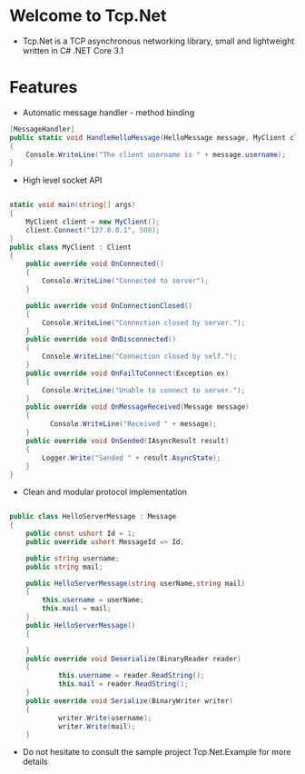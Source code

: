 # Welcome to Tcp.Net

* Tcp.Net is a TCP asynchronous networking library, small and lightweight written in C# .NET Core 3.1

# Features

* Automatic message handler - method binding

```csharp
[MessageHandler]
public static void HandleHelloMessage(HelloMessage message, MyClient client)
{
    Console.WriteLine("The client username is " + message.username);
}
```
* High level socket API

```csharp

static void main(string[] args)
{
    MyClient client = new MyClient();
    client.Connect("127.0.0.1", 500);
}
public class MyClient : Client
{
    public override void OnConnected()
    {
        Console.WriteLine("Connected to server");
    }

    public override void OnConnectionClosed()
    {
        Console.WriteLine("Connection closed by server.");
    }
    public override void OnDisconnected()
    {
        Console.WriteLine("Connection closed by self.");
    }
    public override void OnFailToConnect(Exception ex)
    {
        Console.WriteLine("Unable to connect to server.");
    }
    public override void OnMessageReceived(Message message)
    {
          Console.WriteLine("Received " + message);
    }
    public override void OnSended(IAsyncResult result)
    {
        Logger.Write("Sended " + result.AsyncState);
    }
}

```

* Clean and modular protocol implementation

```csharp

public class HelloServerMessage : Message
{
    public const ushort Id = 1;
    public override ushort MessageId => Id;

    public string username;
    public string mail;

    public HelloServerMessage(string userName,string mail)
    {
        this.username = userName;
        this.mail = mail;
    }
    public HelloServerMessage()
    {

    }
    public override void Deserialize(BinaryReader reader)
    {
            this.username = reader.ReadString();
            this.mail = reader.ReadString();
    }
    public override void Serialize(BinaryWriter writer)
    {
            writer.Write(username);
            writer.Write(mail);
    }

```

* Do not hesitate to consult the sample project Tcp.Net.Example for more details 